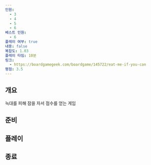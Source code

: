 ```yaml
---
인원:
  - 3
  - 4
  - 5
  - 6
베스트 인원:
  - 6
플레이 여부: true
내용: false
복잡도: 1.03
플레이 타임: 10분
링크:
  - https://boardgamegeek.com/boardgame/145722/eat-me-if-you-can
평점: 3.5
---
```

## 개요
늑대를 피해 잠을 자서 점수를 얻는 게임
## 준비
## 플레이
## 종료